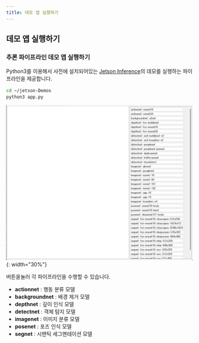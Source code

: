 ```yaml
---
title: 데모 앱 실행하기
---
```


## 데모 앱 실행하기

### 추론 파이프라인 데모 앱 실행하기

Python3를 이용해서 사전에 설치되어있는 [Jetson Inference](https://github.com/dusty-nv/jetson-inference)의 데모를 실행하는 파이프라인을 제공합니다.

```bash
cd ~/jetson-Demos
python3 app.py
```

![Jetson 추론 데모 앱 실행 화면](./image/jetson_inference_demo_app.png){: width="30%"}

버튼을눌러 각 파이프라인을 수행할 수 있습니다.

- **actionnet** : 행동 분류 모델
- **backgroundnet** : 배경 제거 모델
- **depthnet** : 깊이 인식 모델
- **detectnet** : 객체 탐지 모델
- **imagenet** : 이미지 분류 모델
- **posenet** : 포즈 인식 모델
- **segnet** : 시맨틱 세그멘테이션 모델
